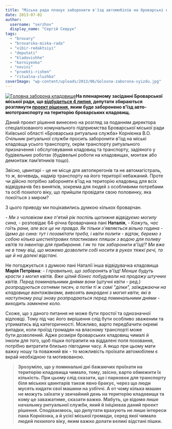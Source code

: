 ```yaml
---
title: "Міська рада планує заборонити в'їзд автомобілів на броварські кладовища"
date: 2013-07-02
author: 
  username: "serzhov"
  display_name: "Сергій Севрук"
tags: 
  - "brovary"
  - "brovarska-miska-rada"
  - "vibir-redaktsiyi"
  - "deputati"
  - "kladovishhe"
  - "korniyenko"
  - "novini"
  - "proekti-rishen"
  - "ritualna-sluzhba"
coverImage: "wp-content/uploads/2013/06/Golovna-zaborona-vyizdu.jpg"
---
```


[![Головна заборона кладовище](https://mpz.brovary.org/wp-content/uploads/2013/06/Golovna-zaborona-kladovishhe.jpg)](https://mpz.brovary.org/wp-content/uploads/2013/06/Golovna-zaborona-kladovishhe.jpg)**На пленарному засіданні Броварської міської ради, що [відбудеться 4 липня](https://mpz.brovary.org/4-lipnya-vidbudetsya-36-a-chergova-sesiya-brovarskoyi-miskoyi-radi/), депутати збираються розглянути [проект рішення](http://docs.pravo-znaty.org.ua/p7705/04.07.2013), яким буде заборонено в'їзд авто-мототранспорту на територію броварських кладовищ.**

Даний проект рішення винесено на розгляд за поданням директора спеціалізованого комунального підприємства Броварської міської ради Київської області «Броварська ритуальна служба» Корнієнка В.О. Очільник ритуальної служби просить заборонити в'їзд на міські кладовща усього транспорту, окрім транспорту ритуального призначення і обслуговування кладовищ та транспорту, задіяного у будівельних роботах (будівельні роботи на кладовищах, монтаж або демонтаж пам’ятників тощо).

Звісно, цвинтарі - це не місце для автоперегонів та не автомагістраль, то ж, вочевидь, надмір транспорту на його території небажаний. Проте чи дійсно потрібно забороняти в'їзд на територію кладовищ для всіх відвідувачів без винятків, зокрема для людей з особливими потребами та осіб похилого віку, що прийшли провідати свою половинку, яка покоїться з миром?

З цього приводу ми поцікавились думкою кількох броварчан.

_\- Ми з чоловіком вже п'ятий рік поспіль щотижня відвідуємо могилу сина, -_ розповідає 64-річна броварчанка пані **Наталія**, _- Кажуть, час гоїть рани, але все це не правда. Як тільки з'являється вільна година - їдемо до сина: тут і позамітати треба, і квіти полити - відтак, беремо з собою кілька шестилітрових пластикових пляшок з водою для поливу квітів та інвентар для прибирання. І як то так заборонити в'їзд!? Ми вже не в тому віці, що можемо дозволити собі носити в руках тяжкі речі, та ще й на далекі відстані._

Не погоджується з думкою пані Наталії інша відвідувачка кладовища **Марія Петрівна**: - _І правильно, що заборонять в'їзд! Менше будуть красти з могил квітів. Вже цілий бізнес побудували на продажу штучних квітів. Перед поминальними днями вони_ (штучні квіти - ред.) _розпродуються сотнями тисяч, а потім ті ж самі "ділки", заїжджаючи на кладовище вантажівками, вивозять викрадені з могил квіти, які в наступному році знову розпродаються перед поминальними днями - виходить замкнене коло._ 

Схоже, що з даного питання не може бути простої та однозначної відповіді. Тому під час його вирішення слід бути особливо зваженим та утриматись від категоричності. Можливо, варто передбачити окремі випадки, коли проїзд громадян на власному транспорті може бути дозволений. Адже розміри броварських кладовищ чималі й інколи для того, щоб пішки потрапити на віддалені поля поховання, потрібно витратити близько півгодини часу. А якщо при цьому мати важку ношу та поважний вік - то можливість проїхати автомобілем є вкрай необхідною та мотивованою.

> **Зрозуміло, що у поминальні дні бажаючих проїхати на територію кладовища чимало, тому, звісно, варто обмежити їх кількість. При цьому слід сказати, що і парковок для транспорту біля міських цвинтарів також явно бракує, через що люди мусять кидати свої машини на узбіччі. А от чому кілька машин не можуть заїхати у звичайний день на територію кладовища та кому це заважатиме, сказати важко. Мабуть, це відомо лише начальнку ритуальної служби, який й ініціював даний проект рішення. Сподіваємось, що депутати врахують не лише інтереси пана Корнієнка, а й усієї міської громади, серед якої чимало людей похилого віку, яким важко долати великі відстані пішки.**
